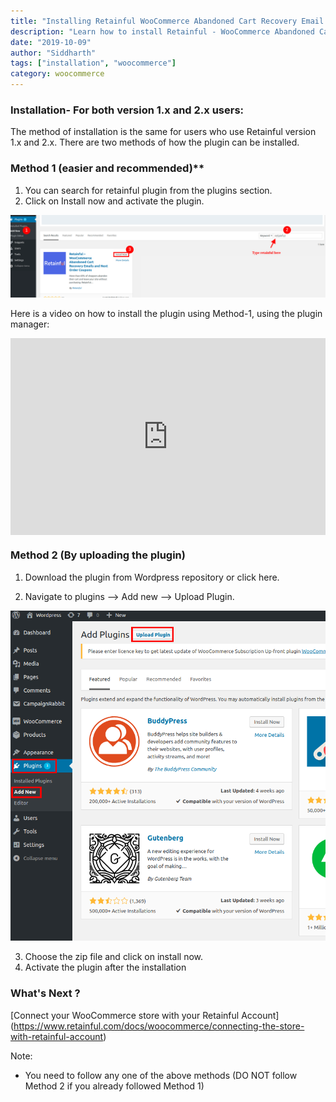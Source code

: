 ```yaml
---
title: "Installing Retainful WooCommerce Abandoned Cart Recovery Email Plugin"
description: "Learn how to install Retainful - WooCommerce Abandoned Cart and Next Order Coupon Plugin"
date: "2019-10-09"
author: "Siddharth"
tags: ["installation", "woocommerce"]
category: woocommerce
---
```


### Installation- For both version 1.x and 2.x users:
The method of installation is the same for users who use Retainful version 1.x and 2.x. 
There are two methods of how the plugin can be installed. 

### Method 1 (easier and recommended)**

1. You can search for retainful plugin from the plugins section.
2. Click on Install now and activate the plugin.

![PluginfromWordpress](https://raw.githubusercontent.com/retainful/site-images/master/docs/Installation/pluginSearch.png)

Here is a video on how to install the plugin using Method-1, using the plugin manager:
<div style="position: relative; padding-bottom: 62.5%; height: 0;"><iframe src="https://www.loom.com/embed/64bd0a3d113843829f6c09fabfe7a9d8" frameborder="0" webkitallowfullscreen mozallowfullscreen allowfullscreen style="position: absolute; top: 0; left: 0; width: 100%; height: 100%;"></iframe></div>

### Method 2 (By uploading the plugin)

1. Download the plugin from Wordpress repository or click <link-text url="https://wordpress.org/plugins/retainful-next-order-coupon-for-woocommerce/" rel="noopener nofollow" target="_blank">here.</link-text>

2. Navigate to plugins --> Add new --> Upload Plugin.

![UploadPlugin](https://raw.githubusercontent.com/retainful/site-images/master/docs/Installation/uploadPlugin.png)

3. Choose the zip file and click on install now. 
4. Activate the plugin after the installation

### What's Next ?

[Connect your WooCommerce store with your Retainful Account] (https://www.retainful.com/docs/woocommerce/connecting-the-store-with-retainful-account)

Note: 
- You need to follow any one of the above methods (DO NOT follow Method 2 if you already followed Method 1)
